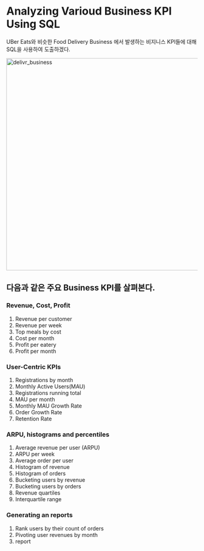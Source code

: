 # Analyzing Varioud Business KPI Using SQL
UBer Eats와 비슷한 Food Delivery Business 에서 발생하는 비지니스 KPI들에 대해 SQL을 사용하여 도출하겠다.

<img width="559" alt="delivr_business" src="https://user-images.githubusercontent.com/50973416/59886734-22b6f200-93fb-11e9-85d5-e61467ba0884.png">


## 다음과 같은 주요 Business KPI를 살펴본다.

### Revenue, Cost, Profit

1. Revenue per customer
2. Revenue per week
3. Top meals by cost
4. Cost per month
5. Profit per eatery
6. Profit per month

### User-Centric KPIs

1. Registrations by month
2. Monthly Active Users(MAU)
3. Registrations running total
4. MAU per month
5. Monthly MAU Growth Rate
6. Order Growth Rate
7. Retention Rate

### ARPU, histograms and percentiles

1. Average revenue per user (ARPU)
2. ARPU per week
3. Average order per user
4. Histogram of revenue
5. Histogram of orders
6. Bucketing users by revenue
7. Bucketing users by orders
8. Revenue quartiles
9. Interquartile range

### Generating an reports

1. Rank users by their count of orders
2. Pivoting user revenues by month
3. report


